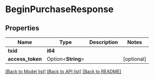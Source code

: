 # BeginPurchaseResponse

## Properties

Name | Type | Description | Notes
------------ | ------------- | ------------- | -------------
**txid** | **i64** |  | 
**access_token** | Option<**String**> |  | [optional]

[[Back to Model list]](../README.md#documentation-for-models) [[Back to API list]](../README.md#documentation-for-api-endpoints) [[Back to README]](../README.md)


